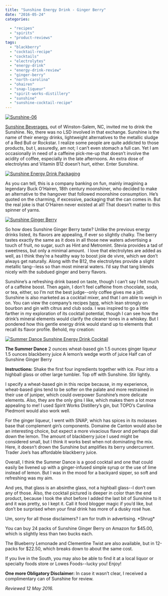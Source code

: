 ```yaml
---
title: "Sunshine Energy Drink - Ginger Berry"
date: "2016-05-24"
categories: 
  
  - "recipes"
  - "spirits"
  - "product-reviews"
tags: 
  - "blackberry"
  - "cocktail-recipe"
  - "cocktails"
  - "electrolytes"
  - "energy-drink"
  - "energy-drink-review"
  - "ginger-berry"
  - "north-carolina"
  - "ohairen"
  - "snap-liqueur"
  - "spirit-works-distillery"
  - "sunshine"
  - "sunshine-cocktail-recipe"
---
```


[![Sunshine-06](http://s3.amazonaws.com/thegourmez-wpmedia/2016/05/Sunshine-06-252x500.jpg)](http://s3.amazonaws.com/thegourmez-wpmedia/2016/05/Sunshine-06.jpg)

[Sunshine Beverages](http://drinkthesunshine.com/), out of Winston-Salem, NC, invited me to drink the Sunshine. No, there was no LSD involved in that exchange. Sunshine is the name of their energy drinks, lightweight alternatives to the metallic sludge of a Red Bull or Rockstar. I realize some people are quite addicted to those products, but I, assuredly, am not; I can’t even stomach a full can. Yet I am occasionally in need of a caffeine pick-me-up that doesn’t involve the acidity of coffee, especially in the late afternoons. An extra dose of electrolytes and Vitamin B12 doesn’t hurt, either. Enter Sunshine.

[![Sunshine Energy Drink Packaging](http://s3.amazonaws.com/thegourmez-wpmedia/2016/05/Sunshine-01-436x500.jpg)](http://s3.amazonaws.com/thegourmez-wpmedia/2016/05/Sunshine-01.jpg)

As you can tell, this is a company banking on fun, mainly imagining a legendary Buck O’Hairen, 18th century moonshiner, who decided to make an alternative to the hangover that followed moonshine consumption. He’s quoted on the charming, if excessive, packaging that the can comes in. But the real joke is that O’Hairen never existed at all! That doesn’t matter to this spinner of yarns.

[![Sunshine Ginger Berry](http://s3.amazonaws.com/thegourmez-wpmedia/2016/05/Sunshine-05-340x500.jpg)](http://s3.amazonaws.com/thegourmez-wpmedia/2016/05/Sunshine-05.jpg)

So how does Sunshine Ginger Berry taste? Unlike the previous energy drinks listed, its flavors are appealing, if ever so slightly chalky. The berry tastes exactly the same as it does in all those new waters advertising a touch of fruit, no sugar, such as Hint and Metromint. Stevia provides a tad of sweetness, but only a minimal amount.  I love that electrolytes are added as well, as I think they’re a healthy way to boost joie de vivre, which we don’t always get naturally. Along with the B12, the electrolytes provide a slight metallic tang--less so than most mineral waters. I’d say that tang blends nicely with the subdued ginger and berry flavors.

Sunshine’s a refreshing drink based on taste, though I can’t say I felt much of a caffeine boost. Then again, I don’t feel caffeine from chocolate, soda, or tea, either, so I’m not the best judge--only coffee gives me a jolt. Sunshine is also marketed as a cocktail mixer, and that I _am_ able to weigh in on. You can view the company’s recipes [here](http://drinkthesunshine.com/cocktails/), which lean strongly on bourbon and gin with citrus and club soda. I was inspired to go a little farther in my exploration of its cocktail potential, though I can see how the drink’s mineral elements would clarify the cleaner tones in a whiskey. But I pondered how this gentle energy drink would stand up to elements that recall its flavor profile. Behold, my creation:

[![Summer Dance Sunshine Energy Drink Cocktail](http://s3.amazonaws.com/thegourmez-wpmedia/2016/05/Sunshine-07-388x500.jpg)](http://s3.amazonaws.com/thegourmez-wpmedia/2016/05/Sunshine-07.jpg)

**The Summer Dance** 2 ounces wheat-based gin 1.5 ounces ginger liqueur 1.5 ounces blackberry juice A lemon’s wedge worth of juice Half can of Sunshine Ginger Berry

**Instructions:** Shake the first four ingredients together with ice. Pour into a highball glass or other large tumbler. Top off with Sunshine. Stir lightly.

I specify a wheat-based gin in this recipe because, in my experience, wheat-based gins tend to be softer on the palate and more restrained in their use of juniper, which could overpower Sunshine’s more delicate elements. Also, they are the only gins I like, which makes them a lot more appealing to me! I used Spirit Works Distillery’s gin, but TOPO’s Carolina Piedmont would also work well.

For the ginger liqueur, I went with SNAP, which has spices in its molasses base that complement gin’s components. Domaine de Canton would also be an interesting choice, but expect a more vivacious flavor and perhaps dial down the lemon. The amount of blackberry juice I used might be considered small, but I think it works best when not dominating the mix. Here, it doesn’t drown the Sunshine but amplifies its berry undercurrent. Trader Joe’s has affordable blackberry juice.

Overall, I think the Summer Dance is a good cocktail and one that could easily be livened up with a ginger-infused simple syrup or the use of lime instead of lemon. But I was in the mood for a backyard sipper, so soft and refreshing was my aim.

And yes, that glass is an absinthe glass, not a highball glass--I don’t own any of those. Also, the cocktail pictured is deeper in color than the end product, because I took the shot before I added the last bit of Sunshine to it and it was pretty, so I kept it. Call it food blogger magic if you’d like, but don’t be surprised when your final drink has more of a dusky rosé hue.

Um, sorry for all those disclaimers? I am for truth in advertising. \*Shrug\*

You can buy 24 packs of Sunshine Ginger Berry on Amazon for $45.00, which is slightly less than two bucks each.

The Blueberry Lemonade and Clementine Twist are also available, but in 12-packs for $22.50, which breaks down to about the same cost.

If you live in the South, you may also be able to find it at a local liquor or specialty foods store or Lowes Foods--lucky you! Enjoy!

**One more Obligatory Disclaimer:** In case it wasn’t clear, I received a complimentary can of Sunshine for review.

_Reviewed 12 May 2016._
